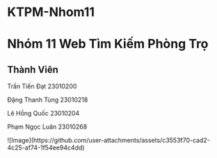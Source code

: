 # KTPM-Nhom11
<h1> Nhóm 11 Web Tìm Kiếm Phòng Trọ </h1>
<h2>Thành Viên</h2>
<p>Trần Tiến Đạt 23010200</p>
<p>Đặng Thanh Tùng 23010218</p>
<p>Lê Hồng Quốc 23010204</p>
<p>Phạm Ngọc Luân 23010268</p>
![Image](https://github.com/user-attachments/assets/c3553f70-cad2-4c25-af74-1f54ee94c4dd)
